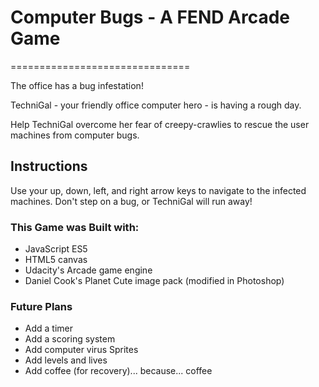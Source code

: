 # Computer Bugs - A FEND Arcade Game

===============================

The office has a bug infestation!

TechniGal - your friendly office computer hero - is having a rough day.

Help TechniGal overcome her fear of creepy-crawlies to rescue the user machines from computer bugs.


## Instructions

Use your up, down, left, and right arrow keys to navigate to the infected machines.  Don't step on a bug, or TechniGal will run away!

### This Game was Built with:

* JavaScript ES5
* HTML5 canvas
* Udacity's Arcade game engine
* Daniel Cook's Planet Cute image pack (modified in Photoshop)

### Future Plans

* Add a timer
* Add a scoring system
* Add computer virus Sprites
* Add levels and lives
* Add coffee (for recovery)... because... coffee

